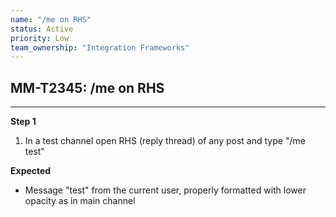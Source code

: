 ```yaml
---
name: "/me on RHS"
status: Active
priority: Low
team_ownership: "Integration Frameworks"
---
```


## MM-T2345: /me on RHS

---

**Step 1**

1. In a test channel open RHS (reply thread) of any post and type "/me test"

**Expected**

- Message "test" from the current user, properly formatted with lower opacity as in main channel
